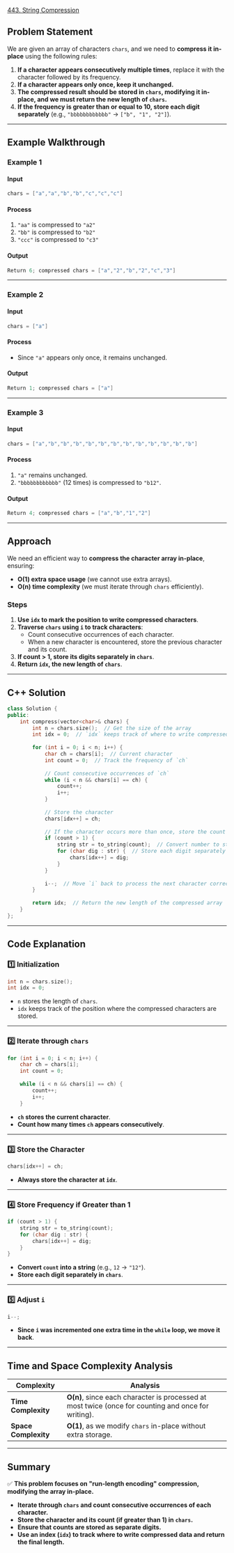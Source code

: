 [443. String Compression](https://leetcode.com/problems/string-compression/description/?envType=study-plan-v2&envId=leetcode-75)



## **Problem Statement**
We are given an array of characters `chars`, and we need to **compress it in-place** using the following rules:

1. **If a character appears consecutively multiple times**, replace it with the character followed by its frequency.
2. **If a character appears only once, keep it unchanged.**
3. **The compressed result should be stored in `chars`, modifying it in-place, and we must return the new length of `chars`.**
4. **If the frequency is greater than or equal to 10, store each digit separately** (e.g., `"bbbbbbbbbbbb"` → `["b", "1", "2"]`).

---

## **Example Walkthrough**
### **Example 1**
#### **Input**
```cpp
chars = ["a","a","b","b","c","c","c"]
```
#### **Process**
1. `"aa"` is compressed to `"a2"`
2. `"bb"` is compressed to `"b2"`
3. `"ccc"` is compressed to `"c3"`

#### **Output**
```cpp
Return 6; compressed chars = ["a","2","b","2","c","3"]
```

---

### **Example 2**
#### **Input**
```cpp
chars = ["a"]
```
#### **Process**
- Since `"a"` appears only once, it remains unchanged.

#### **Output**
```cpp
Return 1; compressed chars = ["a"]
```

---

### **Example 3**
#### **Input**
```cpp
chars = ["a","b","b","b","b","b","b","b","b","b","b","b","b"]
```
#### **Process**
1. `"a"` remains unchanged.
2. `"bbbbbbbbbbbb"` (12 times) is compressed to `"b12"`.

#### **Output**
```cpp
Return 4; compressed chars = ["a","b","1","2"]
```

---

## **Approach**
We need an efficient way to **compress the character array in-place**, ensuring:
- **O(1) extra space usage** (we cannot use extra arrays).
- **O(n) time complexity** (we must iterate through `chars` efficiently).

### **Steps**
1. **Use `idx` to mark the position to write compressed characters**.
2. **Traverse `chars` using `i` to track characters**:
   - Count consecutive occurrences of each character.
   - When a new character is encountered, store the previous character and its count.
3. **If count > 1, store its digits separately in `chars`**.
4. **Return `idx`, the new length of `chars`**.

---

## **C++ Solution**
```cpp
class Solution {
public:
    int compress(vector<char>& chars) {
        int n = chars.size();  // Get the size of the array
        int idx = 0;  // `idx` keeps track of where to write compressed characters
        
        for (int i = 0; i < n; i++) {
            char ch = chars[i];  // Current character
            int count = 0;  // Track the frequency of `ch`
            
            // Count consecutive occurrences of `ch`
            while (i < n && chars[i] == ch) {
                count++;
                i++;
            }
            
            // Store the character
            chars[idx++] = ch;
            
            // If the character occurs more than once, store the count as separate digits
            if (count > 1) {
                string str = to_string(count);  // Convert number to string
                for (char dig : str) {  // Store each digit separately
                    chars[idx++] = dig;
                }
            }
            
            i--;  // Move `i` back to process the next character correctly
        }
        
        return idx;  // Return the new length of the compressed array
    }
};
```

---

## **Code Explanation**
### **1️⃣ Initialization**
```cpp
int n = chars.size();
int idx = 0;
```
- `n` stores the length of `chars`.
- `idx` keeps track of the position where the compressed characters are stored.

---

### **2️⃣ Iterate through `chars`**
```cpp
for (int i = 0; i < n; i++) {
    char ch = chars[i];  
    int count = 0;
    
    while (i < n && chars[i] == ch) {  
        count++;  
        i++;  
    }
```
- **`ch` stores the current character**.
- **Count how many times `ch` appears consecutively**.

---

### **3️⃣ Store the Character**
```cpp
chars[idx++] = ch;
```
- **Always store the character at `idx`**.

---

### **4️⃣ Store Frequency if Greater than 1**
```cpp
if (count > 1) {  
    string str = to_string(count);  
    for (char dig : str) {  
        chars[idx++] = dig;  
    }  
}
```
- **Convert `count` into a string** (e.g., `12` → `"12"`).
- **Store each digit separately in `chars`**.

---

### **5️⃣ Adjust `i`**
```cpp
i--;
```
- **Since `i` was incremented one extra time in the `while` loop, we move it back**.

---

## **Time and Space Complexity Analysis**
| Complexity | Analysis |
|------------|----------|
| **Time Complexity** | **O(n)**, since each character is processed at most twice (once for counting and once for writing). |
| **Space Complexity** | **O(1)**, as we modify `chars` in-place without extra storage. |

---

## **Summary**
✅ **This problem focuses on "run-length encoding" compression, modifying the array in-place.**
- **Iterate through `chars` and count consecutive occurrences of each character.**
- **Store the character and its count (if greater than 1) in `chars`.**
- **Ensure that counts are stored as separate digits.**
- **Use an index (`idx`) to track where to write compressed data and return the final length.**
